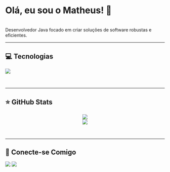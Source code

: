 # Olá, eu sou o Matheus! 👋
<br>
Desenvolvedor Java focado em criar soluções de software robustas e eficientes.
<br>

---

## 💻 Tecnologias
<p align="left">
  <a href="https://skillicons.dev">
    <img src="https://skillicons.dev/icons?i=java,spring,js,groovy,kotlin,postgresql,linux,docker,git,github,gitlab" />
  </a>
</p>

<br>

---

## ⭐ GitHub Stats
<p align="center">
  <img align="center" src="https://github-readme-stats.vercel.app/api?username=Matheus-Nisholas&show_icons=true&theme=dracula&include_all_commits=true&count_private=true"/>
  <br/>
  <img align="center" src="https://github-readme-stats.vercel.app/api/top-langs/?username=Matheus-Nisholas&layout=compact&langs_count=7&theme=dracula"/>
</p>

<br>

---

## 🔗 Conecte-se Comigo
<p align="left">
  <a href="https://www.linkedin.com/in/nisholas-dev/" target="_blank"><img src="https://img.shields.io/badge/-LinkedIn-%230077B5?style=for-the-badge&logo=linkedin&logoColor=white" target="_blank"></a>
  <a href="mailto:nisholas.workspace@outlook.com"><img src="https://img.shields.io/badge/-Email-%230078D4?style=for-the-badge&logo=microsoft-outlook&logoColor=white" target="_blank"></a>
</p>

